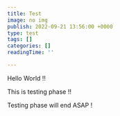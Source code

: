 ```yaml
---
title: Test
image: no img
publish: 2022-09-21 13:56:00 +0000
type: test
tags: []
categories: []
readingTime: ''

---
```

Hello World !!

This is testing phase !!

Testing phase will end ASAP !